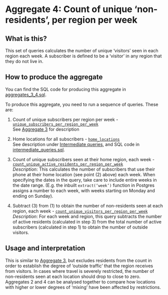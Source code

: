 # Aggregate 4: Count of unique ‘non-residents’, per region per week

## What is this?

This set of queries calculates the number of unique ‘visitors’ seen in each region each week. A subscriber is defined to be a ‘visitor’ in any region that they do not live in.

## How to produce the aggregate

You can find the SQL code for producing this aggregate in [aggregates_3_4.sql](aggregates_3_4.sql).

To produce this aggregate, you need to run a sequence of queries. These are:

1. Count of unique subscribers per region per week - [`unique_subscribers_per_region_per_week`](aggregates_3_4.sql#L5-L20)  
    See [Aggregate 3](aggregate_3.md) for description

2. Home locations for all subscribers - [`home_locations`](intermediate_queries.sql#L5-L44)  
    See description under [Intermediate queries](intermediate_queries.md), and SQL code in [intermediate_queries.sql](intermediate_queries.sql).

3. Count of unique subscribers seen at their home region, each week - [`count_unique_active_residents_per_region_per_week`](aggregates_3_4.sql#L24-L42)  
    *Description*: This calculates the number of subscribers that use their phone at their home location (see point (2) above) each week. When specifying the dates in the query, take care to include entire weeks in the date range. (E.g. the inbuilt `extract(‘week’)` function in Postgres assigns a number to each week, with weeks starting on Monday and ending on Sunday).

4. Subtract (3) from (1) to obtain the number of non-residents seen at each region, each week - [`count_unique_visitors_per_region_per_week`](aggregates_3_4.sql#L44-L57)  
    *Description*: For each week and region, this query subtracts the number of active residents (calculated in step 3) from the total number of active subscribers (calculated in step 1) to obtain the number of outside visitors.

## Usage and interpretation

This is similar to [Aggregate 3](aggregate_3.md), but excludes residents from the count in order to establish the degree of ‘outside traffic’ that the region receives from visitors. In cases where travel is severely restricted, the number of non-residents seen at each location should drop to close to zero. Aggregates 2 and 4 can be analysed together to compare how locations with higher or lower degrees of ‘mixing’ have been affected by restrictions.
